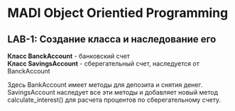 # MADI Object Orientied Programming

## LAB-1: Создание класса и наследование его

<b>Класс BanckAccount</b> - банковский счет 
<br>
<b>Класс SavingsAccount</b> - сберегательный счет, наследуется от BanckAccount

Здесь BankAccount имеет методы для депозита и снятия денег. SavingsAccount наследует все эти методы и добавляет новый метод calculate_interest() для расчета процентов по сберегательному счету.

